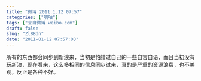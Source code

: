 ```yaml
---
title: "微博 2011.1.12 07:57"
categories: ["嘀咕"]
tags: ["来自微博 weibo.com"]
draft: false
slug: "Zl88dn"
date: "2011-01-12 07:57:00"
---
```


<p>所有的东西都会同步到新浪来，当初是怕错过自己的一些自言自语，而且当初没有玩新浪，现在看来，这么多相同的信息同步过来，真的是严重的资源浪费，也不美观，反正是各种不好。 ​​​​</p>

